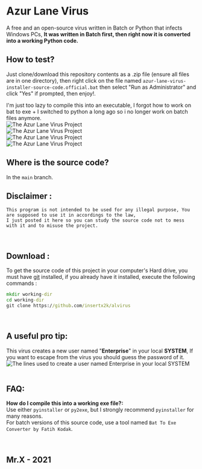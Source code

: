 # Azur Lane Virus
A free and an open-source virus written in Batch or Python that infects Windows PCs, **It was written in Batch first, then right now it is converted into a working Python code.** 
<br/>
## How to test?
Just clone/download this repository contents as a .zip file (ensure all files are in one directory), then right click on the file named `azur-lane-virus-installer-source-code.official.bat` then select "Run as Administrator" and click "Yes" if prompted, then enjoy!.

I'm just too lazy to compile this into an executable, I forgot how to work on bat to exe + I switched to python a long ago so i no longer work on batch files anymore.
<br/>
![The Azur Lane Virus Project](https://user-images.githubusercontent.com/62176660/118047551-3535ce00-b37b-11eb-9823-05500c919eaa.png)
<br/>
![The Azur Lane Virus Project](https://user-images.githubusercontent.com/62176660/118047711-71692e80-b37b-11eb-9f70-22fd033b0f6d.png)
<br/>
![The Azur Lane Virus Project](https://user-images.githubusercontent.com/62176660/118047763-8b0a7600-b37b-11eb-8d69-47c2ef9eb7c9.png)
<br/>
![The Azur Lane Virus Project](https://user-images.githubusercontent.com/62176660/118048092-108e2600-b37c-11eb-8b97-1e4e93ca36a2.jpg)

## Where is the source code? <br/>
In the `main` branch.
## Disclaimer : <br/>
```
This program is not intended to be used for any illegal purpose, You are supposed to use it in accordings to the law,
I just posted it here so you can study the source code not to mess with it and to misuse the project.
```
<br/>

## Download : <br/>
To get the source code of this project in your computer's Hard drive, you must have [git](https://git-scm.com/) installed, if you already have it installed, execute the following commands : <br/>
```bat
mkdir working-dir
cd working-dir
git clone https://github.com/insertx2k/alvirus
```
<br/>

## A useful pro tip: <br/>
This virus creates a new user named "**Enterprise**" in your local **SYSTEM**, If you want to escape from the virus you should guess the password of it. <br/>
![The lines used to create a user named Enterprise in your local SYSTEM](https://user-images.githubusercontent.com/62176660/118050326-53053200-b37f-11eb-90be-3a5c386c126e.jpg)
<br/>
<br/>

## FAQ: <br/>
**How do I compile this into a working exe file?:** <br/>
Use either `pyinstaller` or `py2exe`, but I strongly recommend `pyinstaller` for many reasons. <br/>
For batch versions of this source code, use a tool named `Bat To Exe Converter by Fatih Kodak`. <br/>

<br/>

## Mr.X - 2021
